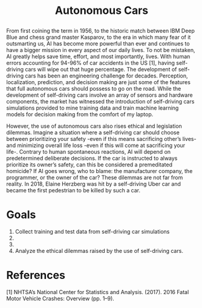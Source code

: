 # <p align="center"> Autonomous Cars </p>
  From first coining the term in 1956, to the historic match between IBM Deep Blue and chess grand master Kasparov, to the era in which many fear of it outsmarting us, AI has become more powerful than ever and continues to have a bigger mission in every aspect of our daily lives. To not be mistaken, AI greatly helps save time, effort, and most importantly, lives. With human errors accounting for 94-96% of car accidents in the US [1], having self-driving cars will wipe out that huge percentage. The development of self-driving cars has been an engineering challenge for decades. Perception, localization, prediction, and decision making are just some of the features that full autonomous cars should possess to go on the road. While the development of self-driving cars involve an array of sensors and hardware components, the market has witnessed the introduction of self-driving cars simulations provided to mine training data and train machine learning models for decision making from the comfort of my laptop.

  However, the use of autonomous cars also rises ethical and legislation dilemmas. Imagine a situation where a self-driving car should choose between prioritizing your safety -even if this means sacrificing other’s lives- and minimizing overall life loss -even if this will come at sacrificing your life-. Contrary to human spontaneous reactions, AI will depend on predetermined deliberate decisions. If the car is instructed to always prioritize its owner’s safety, can this be considered a premeditated homicide? If AI goes wrong, who to blame: the manufacturer company, the programmer, or the owner of the car? These dilemmas are not far from reality. In 2018, Elaine Herzberg was hit by a self-driving Uber car and became the first pedestrian to be killed by such a car.

# Goals
 1) Collect training and test data from self-driving car simulations
 2)
 3) 
 4) Analyze the ethical dilemmas raised by the use of self-driving cars.

# References
[1] NHTSA’s National Center for Statistics and Analysis. (2017). 2016 Fatal Motor Vehicle Crashes: Overview (pp. 1–9).

